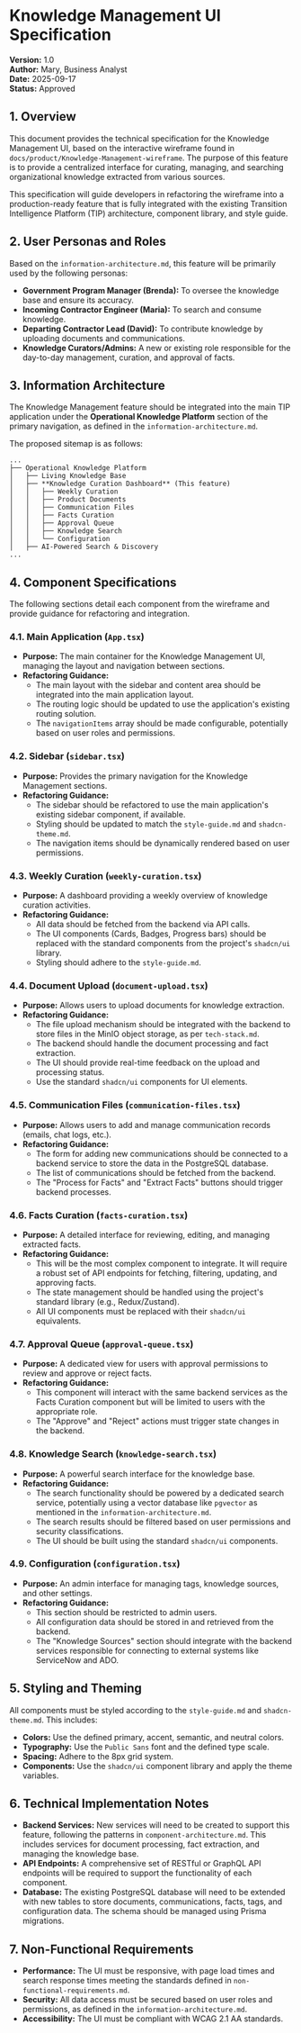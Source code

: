 # Knowledge Management UI Specification

**Version:** 1.0  
**Author:** Mary, Business Analyst  
**Date:** 2025-09-17  
**Status:** Approved  

## 1. Overview

This document provides the technical specification for the Knowledge Management UI, based on the interactive wireframe found in `docs/product/Knowledge-Management-wireframe`. The purpose of this feature is to provide a centralized interface for curating, managing, and searching organizational knowledge extracted from various sources.

This specification will guide developers in refactoring the wireframe into a production-ready feature that is fully integrated with the existing Transition Intelligence Platform (TIP) architecture, component library, and style guide.

## 2. User Personas and Roles

Based on the `information-architecture.md`, this feature will be primarily used by the following personas:

*   **Government Program Manager (Brenda):** To oversee the knowledge base and ensure its accuracy.
*   **Incoming Contractor Engineer (Maria):** To search and consume knowledge.
*   **Departing Contractor Lead (David):** To contribute knowledge by uploading documents and communications.
*   **Knowledge Curators/Admins:** A new or existing role responsible for the day-to-day management, curation, and approval of facts.

## 3. Information Architecture

The Knowledge Management feature should be integrated into the main TIP application under the **Operational Knowledge Platform** section of the primary navigation, as defined in the `information-architecture.md`.

The proposed sitemap is as follows:

```
...
├── Operational Knowledge Platform
│   ├── Living Knowledge Base
│   ├── **Knowledge Curation Dashboard** (This feature)
│   │   ├── Weekly Curation
│   │   ├── Product Documents
│   │   ├── Communication Files
│   │   ├── Facts Curation
│   │   ├── Approval Queue
│   │   ├── Knowledge Search
│   │   └── Configuration
│   ├── AI-Powered Search & Discovery
...
```

## 4. Component Specifications

The following sections detail each component from the wireframe and provide guidance for refactoring and integration.

### 4.1. Main Application (`App.tsx`)

*   **Purpose:** The main container for the Knowledge Management UI, managing the layout and navigation between sections.
*   **Refactoring Guidance:**
    *   The main layout with the sidebar and content area should be integrated into the main application layout.
    *   The routing logic should be updated to use the application's existing routing solution.
    *   The `navigationItems` array should be made configurable, potentially based on user roles and permissions.

### 4.2. Sidebar (`sidebar.tsx`)

*   **Purpose:** Provides the primary navigation for the Knowledge Management sections.
*   **Refactoring Guidance:**
    *   The sidebar should be refactored to use the main application's existing sidebar component, if available.
    *   Styling should be updated to match the `style-guide.md` and `shadcn-theme.md`.
    *   The navigation items should be dynamically rendered based on user permissions.

### 4.3. Weekly Curation (`weekly-curation.tsx`)

*   **Purpose:** A dashboard providing a weekly overview of knowledge curation activities.
*   **Refactoring Guidance:**
    *   All data should be fetched from the backend via API calls.
    *   The UI components (Cards, Badges, Progress bars) should be replaced with the standard components from the project's `shadcn/ui` library.
    *   Styling should adhere to the `style-guide.md`.

### 4.4. Document Upload (`document-upload.tsx`)

*   **Purpose:** Allows users to upload documents for knowledge extraction.
*   **Refactoring Guidance:**
    *   The file upload mechanism should be integrated with the backend to store files in the MinIO object storage, as per `tech-stack.md`.
    *   The backend should handle the document processing and fact extraction.
    *   The UI should provide real-time feedback on the upload and processing status.
    *   Use the standard `shadcn/ui` components for UI elements.

### 4.5. Communication Files (`communication-files.tsx`)

*   **Purpose:** Allows users to add and manage communication records (emails, chat logs, etc.).
*   **Refactoring Guidance:**
    *   The form for adding new communications should be connected to a backend service to store the data in the PostgreSQL database.
    *   The list of communications should be fetched from the backend.
    *   The "Process for Facts" and "Extract Facts" buttons should trigger backend processes.

### 4.6. Facts Curation (`facts-curation.tsx`)

*   **Purpose:** A detailed interface for reviewing, editing, and managing extracted facts.
*   **Refactoring Guidance:**
    *   This will be the most complex component to integrate. It will require a robust set of API endpoints for fetching, filtering, updating, and approving facts.
    *   The state management should be handled using the project's standard library (e.g., Redux/Zustand).
    *   All UI components must be replaced with their `shadcn/ui` equivalents.

### 4.7. Approval Queue (`approval-queue.tsx`)

*   **Purpose:** A dedicated view for users with approval permissions to review and approve or reject facts.
*   **Refactoring Guidance:**
    *   This component will interact with the same backend services as the Facts Curation component but will be limited to users with the appropriate role.
    *   The "Approve" and "Reject" actions must trigger state changes in the backend.

### 4.8. Knowledge Search (`knowledge-search.tsx`)

*   **Purpose:** A powerful search interface for the knowledge base.
*   **Refactoring Guidance:**
    *   The search functionality should be powered by a dedicated search service, potentially using a vector database like `pgvector` as mentioned in the `information-architecture.md`.
    *   The search results should be filtered based on user permissions and security classifications.
    *   The UI should be built using the standard `shadcn/ui` components.

### 4.9. Configuration (`configuration.tsx`)

*   **Purpose:** An admin interface for managing tags, knowledge sources, and other settings.
*   **Refactoring Guidance:**
    *   This section should be restricted to admin users.
    *   All configuration data should be stored in and retrieved from the backend.
    *   The "Knowledge Sources" section should integrate with the backend services responsible for connecting to external systems like ServiceNow and ADO.

## 5. Styling and Theming

All components must be styled according to the `style-guide.md` and `shadcn-theme.md`. This includes:

*   **Colors:** Use the defined primary, accent, semantic, and neutral colors.
*   **Typography:** Use the `Public Sans` font and the defined type scale.
*   **Spacing:** Adhere to the 8px grid system.
*   **Components:** Use the `shadcn/ui` component library and apply the theme variables.

## 6. Technical Implementation Notes

*   **Backend Services:** New services will need to be created to support this feature, following the patterns in `component-architecture.md`. This includes services for document processing, fact extraction, and managing the knowledge base.
*   **API Endpoints:** A comprehensive set of RESTful or GraphQL API endpoints will be required to support the functionality of each component.
*   **Database:** The existing PostgreSQL database will need to be extended with new tables to store documents, communications, facts, tags, and configuration data. The schema should be managed using Prisma migrations.

## 7. Non-Functional Requirements

*   **Performance:** The UI must be responsive, with page load times and search response times meeting the standards defined in `non-functional-requirements.md`.
*   **Security:** All data access must be secured based on user roles and permissions, as defined in the `information-architecture.md`.
*   **Accessibility:** The UI must be compliant with WCAG 2.1 AA standards.
